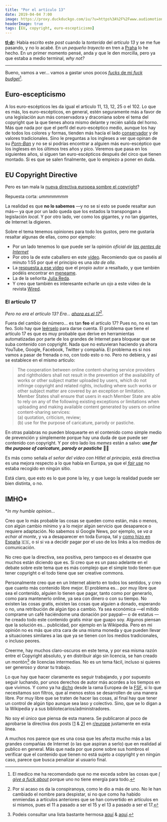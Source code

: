```yaml
---
title: "Por el artículo 13"
date: 2019-04-04 7:00
image: https://proxy.duckduckgo.com/iu/?u=https%3A%2F%2Fwww.audiomotionmusic.com%2Fwp-content%2Fuploads%2F2018%2F11%2FArticle-13-635x333.jpg&f=1
headerImage: true 
tags: [EU, copyright, euro-escepticismo]
---
```


**[tl;dr](https://www.urbandictionary.com/define.php?term=tl%3Bdr):** Había escrito este _post_ cuando la _tonterida_ del _artículo 13_ y se me fue pasando, y no lo acabé. En un _pequeño trayecto_ en tren a [Praha](https://en.wikipedia.org/wiki/Prague) lo he hecho. En un primer momento pensé, anda y que le den morcilla, pero ya que estaba a medio terminal, _why not?_

--- 

Bueno, vamos a ver... vamos a gastar unos pocos [*fucks* de mi *fuck budget*](https://www.amazon.com/Subtle-Art-Not-Giving-Counterintuitive/dp/0062457713/ref=sr_1_1?crid=2EJG2TC8WDAP3&keywords=art+of+not+giving+a+fck+book&qid=1553684859&s=gateway&sprefix=art+of+not+%2Caps%2C507&sr=8-1)[^1]. 

## Euro-escepticismo

A los euro-escépticos les da igual el articulo 11, 13, 12, 25 o el 102. Lo que es más, los euro-escépticos, en general, estén seguramente más a favor de una legislación aun más conservadora y draconiana sobre el tema del copyright que la que tienes ahora mismo delante y recién salida del horno. Más que nada por que el perfil del euro-escéptico medio, aunque los hay de todos los colores y formas, tienden más hacía el lado [conservador](https://en.wikipedia.org/wiki/Euroscepticism) y de valores tradicionales. Sino le preguntas a los ingleses a ver que opinan de su [_Porn-Ban_](https://www.thesun.co.uk/tech/8569154/porn-uk-ban-block-when-unlock/) y no se si podrías encontrar a alguien más euro-escéptico que los ingleses en los últimos tres años y pico. Veremos que pasa en los siguientes años, si siguen tan euro-escépticos después del circo que tienen montado. Si es que se salen finalmente, que lo empiezo a poner en duda. 

## EU Copyright Directive

Pero es tan mala la [nueva directiva europea sombre el copyright](https://en.wikipedia.org/wiki/Directive_on_Copyright_in_the_Digital_Single_Market)? 

Repuesta corta: _ummmmmmm_

La realidad es que **no lo sabemos** —y no se si esto se puede resaltar aun más— ya que por un lado queda que los estados la transpongan a legislación _local_. Y por otro lado, ver como los gigantes, y no tan gigantes, de Internet la digieren. 

Sobre el tema tenemos opiniones para todo los gustos, pero me gustaría resaltar algunas de ellas, como por ejemplo: 

- Por un lado tenemos lo que puede ser la opinión _oficial de [las gentes de Internet](https://www.reddit.com/r/europe/comments/b5nbg0/eu_copyright_megathread_vii_the_eu_parliament/)_
- Por otro la de este caballero en este [vídeo](https://youtu.be/JhDCSMqAp3I?t=115). Recomiendo que os paséis al minuto 1:55 por qué el principio es una _ida de olla_. 
- La [respuesta a ese vídeo](https://www.youtube.com/watch?v=JhDCSMqAp3I&lc=Ugz0EP6xepz4UfM-mCl4AaABAg) que el propio autor a resaltado, y que también podéis encontrar en [meneame](https://www.meneame.net/c/26669400).
- La de la señorita [Julia Reda](https://juliareda.eu/en/). 
- Y creo que también es interesante echarle un ojo a este vídeo de la revista [Wired](https://www.youtube.com/watch?v=MAqJBDh6GY4). 

### El artículo 17

_Pero no era el artículo 13? Era... [ahora es el 17](https://en.wikipedia.org/wiki/Directive_on_Copyright_in_the_Digital_Single_Market#Article_13_/_Article_17)_[^2]. 

Fuera del cambio de número... es tan **feo** el artículo 17? Pues no, no es tan feo. Solo hay que [leérselo](http://www.europarl.europa.eu/doceo/document/A-8-2018-0245-AM-271-271_EN.pdf) para darse cuenta. El problema que tiene el artículo 17 es que es muy probable que derive en herramientas automatizadas por parte de los grandes de Internet para bloquear que se suba contenido con copyright. Nada que no estuvieran haciendo ya ahora YouTube, Google, Facebook, Twitter y compañía. El problema es si nos vamos a pasar de frenada o no, con todo esto o no. Pero no debiera, y así se establece en el mismo articulo: 

>The cooperation between online content-sharing service providers and rightholders shall not result in the prevention of the availability of works or other subject matter uploaded by users, which do not infringe copyright and related rights, including where such works or other subject matter are covered by an exception or limitation.
Member States shall ensure that users in each Member State are able to rely on any of the following existing exceptions or limitations when uploading and making available content generated by users on online content-sharing services:  
(a) quotation, criticism, review;  
(b) use for the purpose of caricature, parody or pastiche.  

En otras palabras no pueden bloquearte en el contenido como simple medio de prevención y simplemente porque hay una duda de que puede ser contenido con copyright. Y por otro lado los _memes_ están a salvo: _**use for the purpose of caricature, parody or pastiche**_ :tada::confetti_ball:

Es más como señala _el señor del vídeo con Hitlet al principio_, está directiva es una mejora respecto a lo que había en Europa, ya que el [_fair use_](https://en.wikipedia.org/wiki/Fair_use) no estaba recogido en ningún sitio.

Está claro, que esto es lo que pone la ley, y que luego la realidad puede ser bien distinta, o no. 

## IMHO*

\*_In my humble opinion..._ 

Creo que lo más probable las cosas se queden como están, más o menos, con algún cambio mínimo y a lo mejor algún servicio que desaparece o requiere adaptación. No sabemos si Google News, por ejemplo, se _va a echar al monte_, y va a desaparecer en toda Europa, tal y [como hizo en España](https://www.huffingtonpost.com/enrique-dans/google-news-leaving-spain_b_6325244.html) :es:, o si si va a decidir pagar por el uso de los links a los medios de comunicación. 

No creo que la directiva, sea positiva, pero tampoco es el desastre que muchos están diciendo que es. Si creo que es un paso adelante en el debate sobre este tema que es más complejo que el simple todo tienen que tener copyright o el todo tiene que ser creative commons.  

Personalmente creo que en un Internet abierto en todos los sentidos, y creo que cuanto más contenido libre mejor. El problema es... por muy libre que sea el contenido, alguien lo tienen que pagar, tanto como por generarlo, como para mantenerlo online, ya sea con dinero o con su tiempo. No existen las cosas gratis, existen las cosas que alguien a donado, esperando o no, una retribución de algún tipo a cambio. Ya sea económica —el mítido comprame un café haciéndome una donación por paypal— o de estatus —he creado todo este contenido gratis mirar que guapo soy. Algunos piensan que la solución es... publicidad, por ejemplo en la Wikipedia. Pero en mi opinión no es más que otra cara de una misma moneda y que pueden llevar a situaciones similares a las que ya se tienen con los medios tradicionales, o incluso peores. 

Creerme, hay muchos claro-oscuros en este tema, y por esa misma razón entre el Copyright absoluto, y en distribuir algo sin licencia, se han creado un montón[^3] de licencias intermedias. No es un tema fácil, incluso si quieres ser generoso y donar tu trabajo. 

Lo que hay que hacer claramente es seguir trabajando, y por supuesto seguir luchando, por unos derechos de autor más acordes a los tiempos en que vivimos. Y como ya ha [dicho](https://fsfe.org/news/2019/news-20190326-01.en.html) desde la rama Europea de la [FSF](https://en.wikipedia.org/wiki/Free_Software_Foundation), si lo que necesitamos son filtros, que al menos estos se desarrollen de una manera libre. Por muy libre que se traten de hacer las cosas, al final hay que tener un control de algún tipo aunque sea laso y colectivo. Sino, que se lo digan a la Wikipedia y a sus bibliotecarios/administradores. 

No soy el único que piensa de esta manera. Se publicaron al poco de aprobarse la directiva dos posts [[1](https://www.reddit.com/r/europe/comments/b5u7xr/the_full_text_of_articles_11_now_15_and_13_now_17/) & [2](https://www.reddit.com/r/europe/comments/b64nyp/is_article_13_actually_that_bad/)] en [r/europe](https://reddit.com/r/europe) justamente en esta linea. 

A muchos nos parece que es una cosa que les afecta mucho más a las grandes compañías de Internet (o las que aspiran a serlo) que en realidad al publico en general. Más que nada por que pone sobre sus hombros el verificar que el contenido que tienen no está sujeto a copyright y en ningún caso, parece que busca penalizar al usuario final. 

[^1]: El medico me ha recomendado que no me exceda sobre las cosas que _[I give a fuck about](https://66.media.tumblr.com/tumblr_lgrzvdrZ451qzlvrro1_250.gif)_ porque uno no tiene energía para todo. 
[^2]: Por si acaso os da la conspiranoya, como le dio a más de uno. No le han cambiado el nombre para despistar, si no que como ha habido enmiendas a artículos anteriores que se han convertido en artículos en si mismos, pues el 11 a pasado a ser el 15 y el 13 a pasado a ser el 17. 
[^3]: Podeis consultar una lista bastante hermosa [aquí](https://help.github.com/en/articles/licensing-a-repository) & [aquí](https://choosealicense.com/licenses/). 